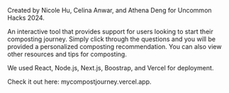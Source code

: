Created by Nicole Hu, Celina Anwar, and Athena Deng for Uncommon Hacks 2024.

An interactive tool that provides support for users looking to start their composting journey. Simply click through the questions and you will be provided a personalized composting recommendation. You can also view other resources and tips for composting.

We used React, Node.js, Next.js, Boostrap, and Vercel for deployment.

Check it out here: mycompostjourney.vercel.app.

